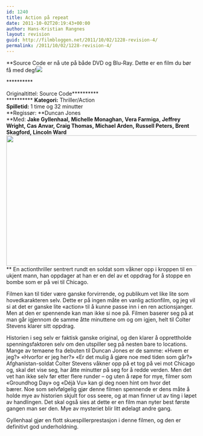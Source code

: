 ```yaml
---
id: 1240
title: Action på repeat
date: 2011-10-02T20:19:43+00:00
author: Hans-Kristian Rangnes
layout: revision
guid: http://filmbloggen.net/2011/10/02/1228-revision-4/
permalink: /2011/10/02/1228-revision-4/
---
```

**Source Code er nå ute på både DVD og Blu-Ray. Dette er en film du bør få med deg!![](http://filmbloggen.net/wp-includes/js/tinymce/plugins/wordpress/img/trans.gif)<!--more-->

**********</p> 

Originaltittel: </strong></strong></strong></strong></strong></strong>Source Code**********  
********** **Kategori:** Thriller/Action  
**Spilletid:** 1 time og 32 minutter  
**Regissør: **Duncan Jones  
**Med: **Jake Gyllenhaal, Michelle Monaghan, Vera Farmiga, Jeffrey Wright, Cas Anvar, Craig Thomas, Michael Arden, Russell Peters, Brent Skagford, Lincoln Ward**  
<a href="http://filmbloggen.net/2011/10/02/action-pa-repeat/utnduyu4/" rel="attachment wp-att-1238"><img class="alignnone size-large wp-image-1238" src="http://filmbloggen.net/wp-content/uploads//2011/10/utnduyu4-620x345.jpg" alt="" width="620" height="345" /></a>  
** En actionthriller sentrert rundt en soldat som våkner opp i kroppen til en ukjent mann, han oppdager at han er en del av et oppdrag for å stoppe en bombe som er på vei til Chicago.

Filmen kan til tider være ganske forvirrende, og publikum vet like lite som hovedkarakteren selv. Dette er på ingen måte en vanlig actionfilm, og jeg vil si at det er ganske lite &laquo;action&raquo; til å kunne passe inn i en ren actionsjanger. Men at den er spennende kan man ikke si noe på. Filmen baserer seg på at man går igjennom de samme åtte minuttene om og om igjen, helt til Colter Stevens klarer sitt oppdrag.

Historien i seg selv er faktisk ganske original, og den klarer å opprettholde spenningsfaktoren selv om den utspiller seg på nesten bare to locations. Mange av temaene fra debuten til Duncan Jones er de samme: &laquo;Hvem er jeg?&raquo; &laquo;Hvorfor er jeg her?&raquo; &laquo;Er det mulig å gjøre noe med tiden som går?&raquo; Afghanistan-soldat Colter Stevens våkner opp på et tog på vei mot Chicago og, skal det vise seg, har åtte minutter på seg for å redde verden. Men det vet han ikke selv før etter flere runder &#8211; og uten å røpe for mye, filmer som «Groundhog Day» og «Déjà Vu» kan gi deg noen hint om hvor det bærer. Noe som selvfølgelig gjør denne filmen spennende er dens måte å holde mye av historien skjult for oss seere, og at man finner ut av ting i løpet av handlingen. Det skal også sies at dette er en film man nyter best første gangen man ser den. Mye av mysteriet blir litt ødelagt andre gang.

Gyllenhaal gjør en flott skuespillerprestasjon i denne filmen, og den er definitivt god underholdning.